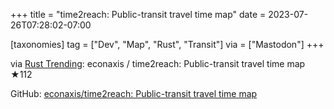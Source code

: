 +++
title = "time2reach: Public-transit travel time map"
date = 2023-07-26T07:28:02-07:00

[taxonomies]
tag = ["Dev", "Map", "Rust", "Transit"]
via = ["Mastodon"]
+++

via [Rust Trending](https://botsin.space/@RustTrending/110780799953842680): econaxis / time2reach: Public-transit travel time map ★112

<!-- more -->

GitHub: [econaxis/time2reach: Public-transit travel time map](https://github.com/econaxis/time2reach)
